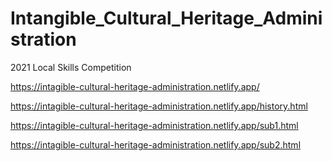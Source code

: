 # Intangible_Cultural_Heritage_Administration
2021 Local Skills Competition 

https://intagible-cultural-heritage-administration.netlify.app/


https://intagible-cultural-heritage-administration.netlify.app/history.html


https://intagible-cultural-heritage-administration.netlify.app/sub1.html


https://intagible-cultural-heritage-administration.netlify.app/sub2.html
